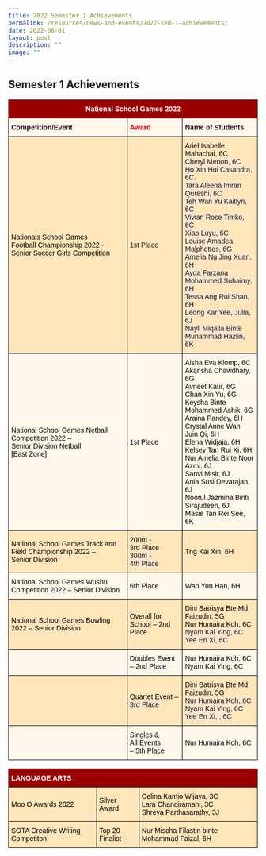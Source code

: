 ```yaml
---
title: 2022 Semester 1 Achievements
permalink: /resources/news-and-events/2022-sem-1-achievements/
date: 2022-06-01
layout: post
description: ""
image: ""
---
```

## Semester 1 Achievements

<style type="text/css">
.tg  {border-collapse:collapse;border-spacing:0;margin:0px auto;}
.tg td{border-color:black;border-style:solid;border-width:1px;font-family:Arial, sans-serif;font-size:14px;
  overflow:hidden;padding:10px 5px;word-break:normal;}
.tg th{border-color:black;border-style:solid;border-width:1px;font-family:Arial, sans-serif;font-size:14px;
  font-weight:normal;overflow:hidden;padding:10px 5px;word-break:normal;}
.tg .tg-foez{background-color:#FFE5BA;text-align:left;vertical-align:middle}
.tg .tg-ldyv{background-color:#9a0000;color:#ffffff;font-weight:bold;text-align:center;vertical-align:middle}
.tg .tg-bgdy{background-color:#FFF7EA;font-weight:bold;text-align:left;vertical-align:middle}
.tg .tg-r4ij{background-color:#FFF7EA;color:#C00;font-weight:bold;text-align:left;vertical-align:middle}
.tg .tg-0t47{background-color:#FFF7EA;text-align:left;vertical-align:middle}
</style>
<table class="tg">
<tbody>
  <tr>
    <td class="tg-ldyv" colspan="3">National School Games 2022</td>
  </tr>
  <tr>
    <td class="tg-bgdy">Competition/Event</td>
    <td class="tg-r4ij"> Award</td>
    <td class="tg-bgdy">Name of Students</td>
  </tr>
  <tr>
    <td class="tg-foez"><span style="color:#000;background-color:#FFE5BA">Nationals School Games</span><br><span style="color:#000;background-color:#FFE5BA">Football Championship 2022 -</span><br><span style="color:#000;background-color:#FFE5BA">Senior Soccer Girls Competition</span></td>
    <td class="tg-foez">1st Place</td>
    <td class="tg-foez"><span style="color:#000;background-color:#FFE5BA"> Ariel Isabelle Mahachai, 6C</span><br><span style="background-color:#FCE5CD">Cheryl Menon, 6C</span><br><span style="background-color:#FCE5CD">Ho Xin Hui Casandra, 6C</span><br><span style="background-color:#FCE5CD">Tara Aleena Imran Qureshi, 6C</span><br><span style="background-color:#FCE5CD">Teh Wan Yu Kaitlyn, 6C</span><br><span style="background-color:#FCE5CD">Vivian Rose Timko, 6C</span><br><span style="background-color:#FCE5CD">Xiao Luyu, 6C</span><br><span style="background-color:#FCE5CD">Louise Amadea Malphettes, 6G</span><br><span style="background-color:#FCE5CD">Amelia Ng Jing Xuan, 6H</span><br><span style="background-color:#FCE5CD">Ayda Farzana Mohammed Suhaimy, 6H</span><br><span style="background-color:#FCE5CD">Tessa Ang Rui Shan, 6H</span><br><span style="background-color:#FCE5CD">Leong Kar Yee, Julia, 6J</span><br><span style="background-color:#FCE5CD">Nayli Miqaila Binte Muhammad Hazlin, 6K</span></td>
  </tr>
  <tr>
    <td class="tg-0t47"><span style="color:#000;background-color:#FFF7EA"> National School Games Netball Competition 2022 –</span><br><span style="color:#000;background-color:#FFF7EA">Senior Division Netball</span><br><span style="color:#000;background-color:#FFF7EA">[East Zone]</span></td>
    <td class="tg-0t47"><span style="color:#000;background-color:#FFF7EA">  1st Place</span></td>
    <td class="tg-0t47"><span style="color:#000;background-color:#FFF7EA">Aisha Eva Klomp, 6C</span><br><span style="color:#000;background-color:#FFF7EA">Akansha Chawdhary, 6G</span><br><span style="color:#000;background-color:#FFF7EA">Avneet Kaur, 6G</span><br><span style="color:#000;background-color:#FFF7EA"> Chan Xin Yu, 6G</span><br><span style="color:#000;background-color:#FFF7EA">Keysha Binte Mohammed Ashik, 6G</span><br><span style="color:#000;background-color:#FFF7EA">Araina Pandey, 6H</span><br><span style="color:#000;background-color:#FFF7EA">Crystal Anne Wan Juin Qi, 6H</span><br><span style="color:#000;background-color:#FFF7EA">Elena Widjaja, 6H</span><br><span style="color:#000;background-color:#FFF7EA">Kelsey Tan Rui Xi, 6H</span><br><span style="color:#000;background-color:#FFF7EA">Nur Amelia Binte Noor Azmi, 6J</span><br><span style="color:#000;background-color:#FFF7EA">Sanvi Misir, 6J</span><br><span style="color:#000;background-color:#FFF7EA">Ania Susi Devarajan, 6J</span><br><span style="color:#000;background-color:#FFF7EA">Noorul Jazmina Binti Sirajudeen, 6J</span><br><span style="color:#000;background-color:#FFF7EA">Masie Tan Rei See, 6K</span></td>
  </tr>
  <tr>
    <td class="tg-foez"><span style="color:#000;background-color:#FFE5BA">National School Games Track and Field Championship 2022 –</span><br><span style="color:#000;background-color:#FFE5BA">Senior Division</span></td>
    <td class="tg-foez"><span style="color:#000;background-color:#FFE5BA">200m -</span><br><span style="color:#000;background-color:#FFE5BA">3rd Place</span><br><span style="background-color:#FCE5CD">300m -</span><br><span style="background-color:#FCE5CD">4th Place</span></td>
    <td class="tg-foez"><span style="color:#000;background-color:#FFE5BA"> Tng Kai Xin, 6H</span></td>
  </tr>
  <tr>
    <td class="tg-0t47"><span style="color:#000;background-color:#FFF7EA"> National School Games Wushu Competition 2022 – Senior Division</span></td>
    <td class="tg-0t47"><span style="color:#000;background-color:#FFF7EA">  6th Place</span></td>
    <td class="tg-0t47"><span style="color:#000;background-color:#FFF7EA"> Wan Yun Han, 6H</span></td>
  </tr>
  <tr>
    <td class="tg-foez"><span style="color:#000;background-color:#FFE5BA">National School Games Bowling 2022 – Senior Division</span></td>
    <td class="tg-foez"><span style="color:#000;background-color:#FFE5BA"> Overall for School – 2nd Place</span></td>
    <td class="tg-foez"><span style="color:#000;background-color:#FFE5BA"> Dini Batrisya Bte Md Faizudin, 5G</span><br><span style="color:#000;background-color:#FFE5BA">Nur Humaira Koh, 6C</span><br><span style="background-color:#FCE5CD">Nyam Kai Ying, 6C</span><br><span style="background-color:#FCE5CD">Yee En Xi, 6C</span><br></td>
  </tr>
  <tr>
    <td class="tg-0t47"><span style="color:#000;background-color:#FFF7EA"> </span></td>
    <td class="tg-0t47"><span style="color:#000;background-color:#FFF7EA"> Doubles Event – 2nd Place</span></td>
    <td class="tg-0t47"><span style="color:#000;background-color:#FFF7EA"> Nur Humaira Koh, 6C</span><br><span style="color:#000;background-color:#FFF7EA"> Nyam Kai Ying, 6C</span></td>
  </tr>
  <tr>
    <td class="tg-foez"><span style="color:#000;background-color:#FFE5BA"> </span></td>
    <td class="tg-foez"><span style="color:#000;background-color:#FFE5BA"> Quartet Event – </span><span style="background-color:#FCE5CD">3rd Place</span></td>
    <td class="tg-foez"><span style="color:#000;background-color:#FFE5BA"> Dini Batrisya Bte Md Faizudin, 5G</span><br><span style="background-color:#FCE5CD">Nur Humaira Koh, 6C</span><br><span style="background-color:#FCE5CD">Nyam Kai Ying, 6C</span><br><span style="background-color:#FCE5CD">Yee En Xi, , 6C</span></td>
  </tr>
  <tr>
    <td class="tg-0t47"><span style="color:#000;background-color:#FFF7EA"> </span></td>
    <td class="tg-0t47"><span style="color:#000;background-color:#FFF7EA"> Singles &amp;</span><br><span style="color:#000;background-color:#FFF7EA">All Events</span><br><span style="color:#000;background-color:#FFF7EA">– 5th Place</span></td>
    <td class="tg-0t47"><span style="color:#000;background-color:#FFF7EA"> Nur Humaira Koh, 6C</span></td>
  </tr>
</tbody>
</table>

<br>

<style type="text/css">
.tg  {border-collapse:collapse;border-spacing:0;margin:0px auto;}
.tg td{border-color:black;border-style:solid;border-width:1px;font-family:Arial, sans-serif;font-size:14px;
  overflow:hidden;padding:10px 5px;word-break:normal;}
.tg th{border-color:black;border-style:solid;border-width:1px;font-family:Arial, sans-serif;font-size:14px;
  font-weight:normal;overflow:hidden;padding:10px 5px;word-break:normal;}
.tg .tg-foez{background-color:#FFE5BA;text-align:left;vertical-align:middle}
.tg .tg-kff0{background-color:#9a0000;text-align:left;vertical-align:top}
</style>
<table class="tg">
<tbody>
  <tr>
    <td class="tg-kff0" colspan="3"><span style="font-weight:bold;color:#FFF">LANGUAGE ARTS</span></td>
  </tr>
  <tr>
    <td class="tg-foez"><span style="color:#000;background-color:#FFE5BA">Moo O Awards 2022</span></td>
    <td class="tg-foez"><span style="color:#000;background-color:#FFE5BA">Silver Award</span></td>
    <td class="tg-foez"><span style="color:#000;background-color:#FFE5BA">Celina Kamio Wijaya, 3C</span><br><span style="color:#000;background-color:#FFE5BA">Lara Chandiramani, 3C </span><br><span style="color:#000;background-color:#FFE5BA">Shreya Parthasarathy, 3J</span></td>
  </tr>
  <tr>
    <td class="tg-foez"><span style="color:#000;background-color:#FFE5BA"> SOTA Creative Writing Competiton</span></td>
    <td class="tg-foez"><span style="color:#000;background-color:#FFE5BA"> Top 20 Finalist</span></td>
    <td class="tg-foez"><span style="color:#000;background-color:#FFE5BA"> Nur Mischa Filastin binte Mohammad Faizal, 6H</span></td>
  </tr>
</tbody>
</table>